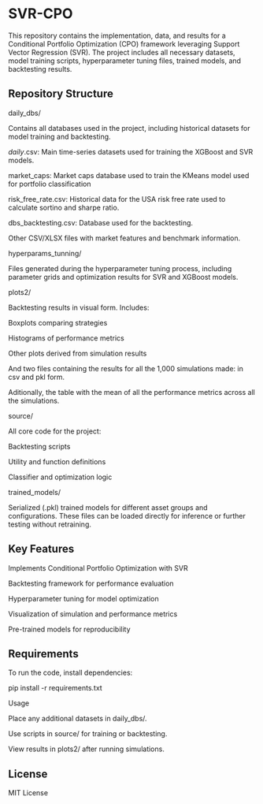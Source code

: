 # SVR-CPO
This repository contains the implementation, data, and results for a Conditional Portfolio Optimization (CPO) framework leveraging Support Vector Regression (SVR). The project includes all necessary datasets, model training scripts, hyperparameter tuning files, trained models, and backtesting results.

## Repository Structure
daily_dbs/

Contains all databases used in the project, including historical datasets for model training and backtesting.

*_daily_*.csv: Main time-series datasets used for training the XGBoost and SVR models.

market_caps: Market caps database used to train the KMeans model used for portfolio classification

risk_free_rate.csv: Historical data for the USA risk free rate used to calculate sortino and sharpe ratio.

dbs_backtesting.csv: Database used for the backtesting.

Other CSV/XLSX files with market features and benchmark information.

hyperparams_tunning/

Files generated during the hyperparameter tuning process, including parameter grids and optimization results for SVR and XGBoost models.

plots2/

Backtesting results in visual form. Includes:

Boxplots comparing strategies

Histograms of performance metrics

Other plots derived from simulation results

And two files containing the results for all the 1,000 simulations made: in csv and pkl form.

Aditionally, the table with the mean of all the performance metrics across all the simulations.

source/

All core code for the project:

Backtesting scripts

Utility and function definitions

Classifier and optimization logic

trained_models/

Serialized (.pkl) trained models for different asset groups and configurations.
These files can be loaded directly for inference or further testing without retraining.

## Key Features

Implements Conditional Portfolio Optimization with SVR

Backtesting framework for performance evaluation

Hyperparameter tuning for model optimization

Visualization of simulation and performance metrics

Pre-trained models for reproducibility

## Requirements

To run the code, install dependencies:

pip install -r requirements.txt

Usage

Place any additional datasets in daily_dbs/.

Use scripts in source/ for training or backtesting.

View results in plots2/ after running simulations.

## License

MIT License
